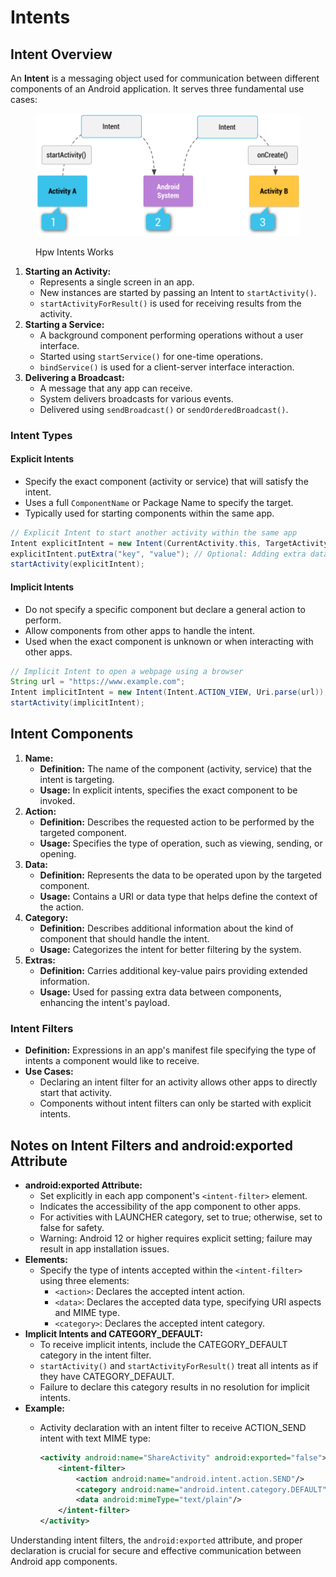 # Intents

## Intent Overview

An **Intent** is a messaging object used for communication between different components of an Android application. It serves three fundamental use cases:

<figure><img src="../../../.gitbook/assets/image (5) (1) (1) (1) (1) (1) (1) (1) (1) (1) (1).png" alt=""><figcaption><p>Hpw Intents Works</p></figcaption></figure>

1. **Starting an Activity:**
   * Represents a single screen in an app.
   * New instances are started by passing an Intent to `startActivity()`.
   * `startActivityForResult()` is used for receiving results from the activity.
2. **Starting a Service:**
   * A background component performing operations without a user interface.
   * Started using `startService()` for one-time operations.
   * `bindService()` is used for a client-server interface interaction.
3. **Delivering a Broadcast:**
   * A message that any app can receive.
   * System delivers broadcasts for various events.
   * Delivered using `sendBroadcast()` or `sendOrderedBroadcast()`.

### Intent Types

#### Explicit Intents

* Specify the exact component (activity or service) that will satisfy the intent.
* Uses a full `ComponentName` or Package Name to specify the target.
* Typically used for starting components within the same app.

```java
// Explicit Intent to start another activity within the same app
Intent explicitIntent = new Intent(CurrentActivity.this, TargetActivity.class);
explicitIntent.putExtra("key", "value"); // Optional: Adding extra data
startActivity(explicitIntent);
```

#### Implicit Intents

* Do not specify a specific component but declare a general action to perform.
* Allow components from other apps to handle the intent.
* Used when the exact component is unknown or when interacting with other apps.

```java
// Implicit Intent to open a webpage using a browser
String url = "https://www.example.com";
Intent implicitIntent = new Intent(Intent.ACTION_VIEW, Uri.parse(url));
startActivity(implicitIntent);
```

## Intent Components

1. **Name:**
   * **Definition:** The name of the component (activity, service) that the intent is targeting.
   * **Usage:** In explicit intents, specifies the exact component to be invoked.
2. **Action:**
   * **Definition:** Describes the requested action to be performed by the targeted component.
   * **Usage:** Specifies the type of operation, such as viewing, sending, or opening.
3. **Data:**
   * **Definition:** Represents the data to be operated upon by the targeted component.
   * **Usage:** Contains a URI or data type that helps define the context of the action.
4. **Category:**
   * **Definition:** Describes additional information about the kind of component that should handle the intent.
   * **Usage:** Categorizes the intent for better filtering by the system.
5. **Extras:**
   * **Definition:** Carries additional key-value pairs providing extended information.
   * **Usage:** Used for passing extra data between components, enhancing the intent's payload.

### Intent Filters

* **Definition:** Expressions in an app's manifest file specifying the type of intents a component would like to receive.
* **Use Cases:**
  * Declaring an intent filter for an activity allows other apps to directly start that activity.
  * Components without intent filters can only be started with explicit intents.

## Notes on Intent Filters and android:exported Attribute

* **android:exported Attribute:**
  * Set explicitly in each app component's `<intent-filter>` element.
  * Indicates the accessibility of the app component to other apps.
  * For activities with LAUNCHER category, set to true; otherwise, set to false for safety.
  * Warning: Android 12 or higher requires explicit setting; failure may result in app installation issues.
* **Elements:**
  * Specify the type of intents accepted within the `<intent-filter>` using three elements:
    * `<action>`: Declares the accepted intent action.
    * `<data>`: Declares the accepted data type, specifying URI aspects and MIME type.
    * `<category>`: Declares the accepted intent category.
* **Implicit Intents and CATEGORY\_DEFAULT:**
  * To receive implicit intents, include the CATEGORY\_DEFAULT category in the intent filter.
  * `startActivity()` and `startActivityForResult()` treat all intents as if they have CATEGORY\_DEFAULT.
  * Failure to declare this category results in no resolution for implicit intents.
* **Example:**
  *   Activity declaration with an intent filter to receive ACTION\_SEND intent with text MIME type:

      ```xml
      <activity android:name="ShareActivity" android:exported="false">
          <intent-filter>
              <action android:name="android.intent.action.SEND"/>
              <category android:name="android.intent.category.DEFAULT"/>
              <data android:mimeType="text/plain"/>
          </intent-filter>
      </activity>
      ```

Understanding intent filters, the `android:exported` attribute, and proper declaration is crucial for secure and effective communication between Android app components.
